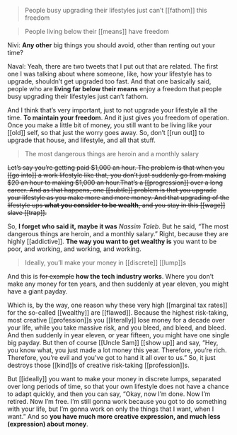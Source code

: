 > People busy upgrading their lifestyles just can’t [[fathom]] this freedom

> People living below their [[means]] have freedom

Nivi: __Any other__ big things you should avoid, other than renting out your time?

Naval: Yeah, there are two tweets that I put out that are related. 
The first one I was talking about where someone, like, how your lifestyle has to upgrade, shouldn’t get upgraded too fast. 
And that one basically said, people who are __living far below their means__ enjoy a freedom
that people busy upgrading their lifestyles just can’t fathom.

And I think that’s very important, just to not upgrade your lifestyle all the time. __To maintain your freedom__. 
And it just gives you freedom of operation. 
Once you make a little bit of money, you still want to be living like your [[old]] self, so that just the worry goes away. 
So, don’t [[run out]] to upgrade that house, and lifestyle, and all that stuff.

> The most dangerous things are heroin and a monthly salary

~~Let’s say you’re getting paid \$1,000 an hour. The problem is that when you [[go into]] a work lifestyle like that, you don’t just suddenly go from making \$20 an hour to making \$1,000 an hour.That’s a [[progression]] over a long career.
And as that happens, one [[subtle]] problem is
that you upgrade your lifestyle as you make more and more money. And that upgrading of the lifestyle ups __what you consider to be wealth__, and you stay in this [[wage]] slave [[trap]].~~

So, __I forget who said it, maybe it was__ *Nassim Taleb*. But he said, “The most dangerous things are heroin, and a monthly salary.” Right, because they are highly [[addictive]]. 
__The way you want to get wealthy is__ you want to be poor, and working, and working, and working.

> Ideally, you’ll make your money in [[discrete]] [[lump]]s

And this is ~~for example~~ __how the tech industry works__. Where you don’t make any money for ten years, and then suddenly at year eleven, you might have a giant payday.

Which is, by the way, one reason why these very high [[marginal tax rates]] for the so-called [[wealthy]] are [[flawed]].
Because the highest risk-taking, most creative [[profession]]s you [[literally]] lose money for a decade over your life, while you take massive risk, and you bleed, and bleed, and bleed. And then suddenly in year eleven, or year fifteen, you might have one single big payday. 
But then of course [[Uncle Sam]] [[show up]] and say, “Hey, you know what, you just made a lot money this year. Therefore, you’re rich. Therefore, you’re evil and you’ve got to hand it all over to us.” 
So, it just destroys those [[kind]]s of creative risk-taking [[profession]]s.

But [[ideally]] you want to make your money in discrete lumps, separated over long periods of time, so that your own lifestyle does not have a chance to adapt quickly, and then you can say, “Okay, now I’m done. Now I’m retired. Now I’m free. I’m still gonna work because you got to do something with your life, but I’m gonna work on only the things that I want, when I want.” And so __you have much more creative expression, and much less (expression) about money__.
